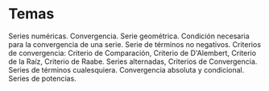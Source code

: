 # Temas 
Series numéricas. Convergencia. Serie geométrica. Condición necesaria para la convergencia de una serie. Serie de términos no negativos. Criterios de convergencia: Criterio de Comparación, Criterio de D'Alembert, Criterio de la Raíz, Criterio de Raabe. Series alternadas, Criterios de Convergencia. Series de términos cualesquiera. Convergencia absoluta y condicional. Series de potencias.